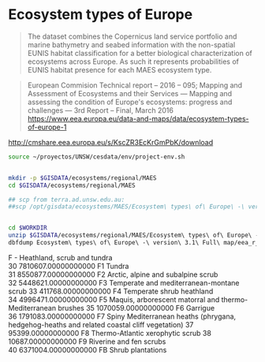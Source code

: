 # Ecosystem types of Europe

> The dataset combines the Copernicus land service portfolio and marine bathymetry and seabed information with the non-spatial EUNIS habitat classification for a better biological characterization of ecosystems across Europe. As such it represents probabilities of EUNIS habitat presence for each MAES ecosystem type.

> European Commision Technical report – 2016 – 095;
Mapping and Assessment of Ecosystems and their Services — Mapping and assessing the
condition of Europe's ecosystems: progress and challenges — 3rd Report – Final, March 2016
https://www.eea.europa.eu/data-and-maps/data/ecosystem-types-of-europe-1

http://cmshare.eea.europa.eu/s/KscZR3EcKrGmPbK/download


```sh
source ~/proyectos/UNSW/cesdata/env/project-env.sh


mkdir -p $GISDATA/ecosystems/regional/MAES
cd $GISDATA/ecosystems/regional/MAES

## scp from terra.ad.unsw.edu.au:
##scp /opt/gisdata/ecosystems/MAES/Ecosystem\ types\ of\ Europe\ -\ version\ 3.1\ Full\ map.zip $zID@kdm.restech.unsw.edu.au:/srv/scratch/cesdata/gisdata/ecosystems/regional/MAES

```



```sh

cd $WORKDIR
unzip $GISDATA/ecosystems/regional/MAES/Ecosystem\ types\ of\ Europe\ -\ version\ 3.1\ Full\ map.zip
dbfdump Ecosystem\ types\ of\ Europe\ -\ version\ 3.1\ Full\ map/eea_r_3035_100_m_etm-full_2012_v3-1_r00.tif.vat.dbf


```
F - Heathland, scrub and tundra                   
30 7810607.00000000000 F1         Tundra     
31 8550877.00000000000 F2         Arctic, alpine and subalpine scrub         
 32 5448621.00000000000 F3         Temperate and mediterranean-montane scrub
 33  411768.00000000000 F4         Temperate shrub heathland         
  34 4996471.00000000000 F5         Maquis, arborescent matorral and thermo-Mediterranean brushes
  35 1070059.00000000000 F6         Garrigue  
   36 1791083.00000000000 F7         Spiny Mediterranean heaths (phrygana, hedgehog-heaths and related coastal cliff vegetation)
   37   95399.00000000000 F8         Thermo-Atlantic xerophytic scrub
   38   10687.00000000000 F9         Riverine and fen scrubs    
   40 6371004.00000000000 FB         Shrub plantations    
